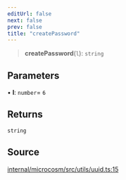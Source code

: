 ```yaml
---
editUrl: false
next: false
prev: false
title: "createPassword"
---
```


> **createPassword**(`l`): `string`

## Parameters

• **l**: `number`= `6`

## Returns

`string`

## Source

[internal/microcosm/src/utils/uuid.ts:15](https://github.com/nodenogg-in/alpha-p2p/blob/aa60360/internal/microcosm/src/utils/uuid.ts#L15)
